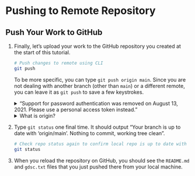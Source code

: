 # Pushing to Remote Repository

## Push Your Work to GitHub

1. Finally, let’s upload your work to the GitHub repository you created at the start of this tutorial.

   ```bash
   # Push changes to remote using CLI
   git push
   ```

   To be more specific, you can type `git push origin main`. Since you are not dealing with another branch (other than `main`) or a different remote, you can leave it as `git push` to save a few keystrokes.
   <details>
      <summary>“Support for password authentication was removed on August 13, 2021. Please use a personal access token instead.”</summary>
      **Note:** If you receive a message that says “Support for password authentication was removed on August 13, 2021. Please use a personal access token instead,” at this point, you cloned with HTTPS, not SSH.
   </details>
   <details>
   <summary> What is origin?</summary>
      The origin is the default name given to the remote repository you cloned from. You can view the remote repositories using `git remote -v`.
   </details>


2. Type `git status` one final time. It should output “Your branch is up to date with ‘origin/main’. Nothing to commit, working tree clean”.

   ```bash
   # Check repo status again to confirm local repo is up to date with remote using CLI
   git status
   ```

3. When you reload the repository on GitHub, you should see the `README.md` and `gdsc.txt` files that you just pushed there from your local machine.

